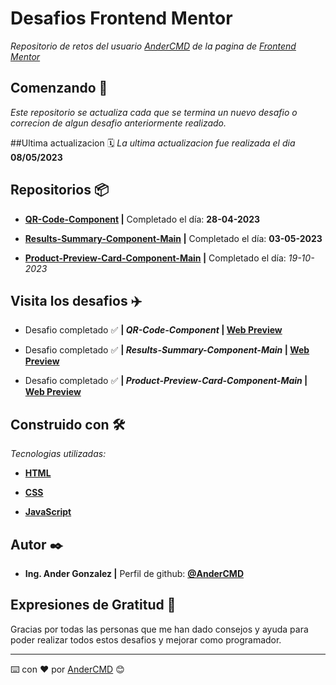 # Desafios Frontend Mentor

_Repositorio de retos del usuario [AnderCMD](https://www.frontendmentor.io/profile/@AnderCMD) de la pagina de [Frontend Mentor](https://www.frontendmentor.io/)_

## Comenzando 🚀

_Este repositorio se actualiza cada que se termina un nuevo desafio o correcion de algun desafio anteriormente realizado._

##Ultima actualizacion 🗓️
_La ultima actualizacion fue realizada el dia_ **08/05/2023**

## Repositorios 📦

- **[QR-Code-Component](https://github.com/AnderCMD/Desafios-Frontend-Mentor/tree/main/QR-Code-Component) |**  Completado el día: **28-04-2023**

- **[Results-Summary-Component-Main](https://github.com/AnderCMD/Desafios-Frontend-Mentor/tree/main/Results-Summary-Component-Main) |**  Completado el día: **03-05-2023**

- **[Product-Preview-Card-Component-Main](https://github.com/AnderCMD/Desafios-Frontend-Mentor/tree/main/Product-Preview-Card-Component-Main) |** Completado el día: *19-10-2023*

## Visita los desafios ✈️

- Desafio completado ✅ **| _QR-Code-Component_ | [Web Preview](https://andercmd.github.io/Desafios-Frontend-Mentor/QR-Code-Component/)**

- Desafio completado ✅ **| _Results-Summary-Component-Main_ | [Web Preview](https://andercmd.github.io/Desafios-Frontend-Mentor/Results-Summary-Component-Main/)**

- Desafio completado ✅ **| _Product-Preview-Card-Component-Main_ | [Web Preview](https://andercmd.github.io/Desafios-Frontend-Mentor/Product-Preview-Card-Component-Main/)**

## Construido con 🛠️

_Tecnologias utilizadas:_

- **[HTML](https://developer.mozilla.org/es/docs/Web/HTML "HTML | Lenguaje de etiquetas de hipertexto")**

- **[CSS](https://developer.mozilla.org/es/docs/Web/CSS "CSS | Hojas de Estilo en Cascada")**

- **[JavaScript](https://developer.mozilla.org/es/docs/Web/JavaScript "JavaScript | Lenguaje de programación ligero")**

## Autor ✒️

- **Ing. Ander Gonzalez |** Perfil de github: **[@AnderCMD](https://github.com/AnderCMD)**

## Expresiones de Gratitud 🎁

Gracias por todas las personas que me han dado consejos y ayuda para poder realizar todos estos desafios y mejorar como programador.

---
⌨️ con ❤️ por [AnderCMD](https://github.com/AnderCMD) 😊
